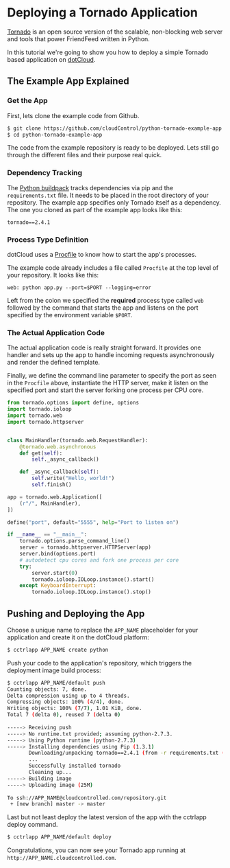 # Deploying a Tornado Application

[Tornado] is an open source version of the scalable, non-blocking web server
and tools that power FriendFeed written in Python.

In this tutorial we're going to show you how to deploy a simple Tornado based
application on [dotCloud].

## The Example App Explained

### Get the App
First, lets clone the example code from Github.
~~~bash
$ git clone https://github.com/cloudControl/python-tornado-example-app.git
$ cd python-tornado-example-app
~~~

The code from the example repository is ready to be deployed. Lets still go
through the different files and their purpose real quick.

### Dependency Tracking

The [Python buildpack] tracks dependencies via pip and the `requirements.txt`
file. It needs to be placed in the root directory of your repository. The
example app specifies only Tornado itself as a dependency. The one you cloned
as part of the example app looks like this:
~~~pip
tornado==2.4.1
~~~

### Process Type Definition
dotCloud uses a [Procfile] to know how to start the app's processes.

The example code already includes a file called `Procfile` at the top level of
your repository. It looks like this:
~~~
web: python app.py --port=$PORT --logging=error
~~~

Left from the colon we specified the **required** process type called `web`
followed by the command that starts the app and listens on the port specified
by the environment variable `$PORT`.

### The Actual Application Code

The actual application code is really straight forward. It provides one handler
and sets up the app to handle incoming requests asynchronously and render the
defined template.

Finally, we define the command line parameter to specify the port as
seen in the `Procfile` above, instantiate the HTTP server, make it listen on
the specified port and start the server forking one process per CPU core.
~~~python
from tornado.options import define, options
import tornado.ioloop
import tornado.web
import tornado.httpserver


class MainHandler(tornado.web.RequestHandler):
    @tornado.web.asynchronous
    def get(self):
        self._async_callback()

    def _async_callback(self):
        self.write("Hello, world!")
        self.finish()

app = tornado.web.Application([
    (r"/", MainHandler),
])

define("port", default="5555", help="Port to listen on")

if __name__ == "__main__":
    tornado.options.parse_command_line()
    server = tornado.httpserver.HTTPServer(app)
    server.bind(options.port)
    # autodetect cpu cores and fork one process per core
    try:
        server.start(0)
        tornado.ioloop.IOLoop.instance().start()
    except KeyboardInterrupt:
        tornado.ioloop.IOLoop.instance().stop()
~~~

## Pushing and Deploying the App

Choose a unique name to replace the `APP_NAME` placeholder for your application
and create it on the dotCloud platform:
~~~bash
$ cctrlapp APP_NAME create python
~~~

Push your code to the application's repository, which triggers the deployment
image build process:
~~~bash
$ cctrlapp APP_NAME/default push
Counting objects: 7, done.
Delta compression using up to 4 threads.
Compressing objects: 100% (4/4), done.
Writing objects: 100% (7/7), 1.01 KiB, done.
Total 7 (delta 0), reused 7 (delta 0)
       
-----> Receiving push
-----> No runtime.txt provided; assuming python-2.7.3.
-----> Using Python runtime (python-2.7.3)
-----> Installing dependencies using Pip (1.3.1)
       Downloading/unpacking tornado==2.4.1 (from -r requirements.txt (line 1))
       ...
       Successfully installed tornado
       Cleaning up...
-----> Building image
-----> Uploading image (25M)
       
To ssh://APP_NAME@cloudcontrolled.com/repository.git
 + [new branch] master -> master
~~~

Last but not least deploy the latest version of the app with the cctrlapp
deploy command.
~~~bash
$ cctrlapp APP_NAME/default deploy
~~~

Congratulations, you can now see your Tornado app running at `http://APP_NAME.cloudcontrolled.com`.

[Tornado]: http://www.tornadoweb.org
[dotCloud]: http://next.dotcloud.com
[Python buildpack]: https://github.com/cloudControl/buildpack-python
[Procfile]: https://next.dotcloud.com/dev-center/Platform%20Documentation#buildpacks-and-the-procfile
